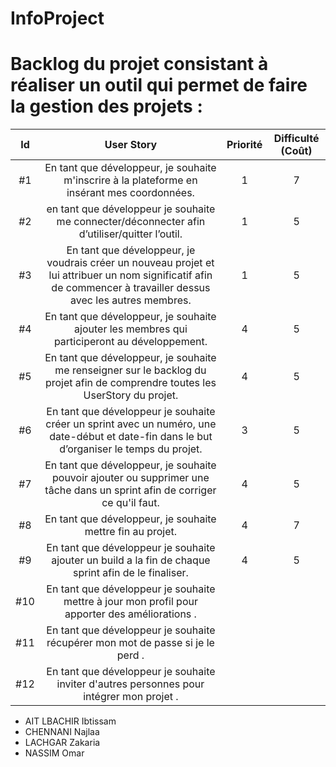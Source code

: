 # InfoProject

# Backlog du projet consistant à réaliser un outil qui permet de faire la gestion des projets : 

| Id |      User Story      |  Priorité |  Difficulté (Coût) |
|:--:|:----------------------------------------------------------------------------:|:-:|:-:|
| #1 | En tant que développeur, je souhaite m'inscrire à la plateforme en insérant mes coordonnées. | 1 | 7 |
| #2 | en tant que développeur je souhaite me connecter/déconnecter afin d’utiliser/quitter l’outil. | 1 | 5 |
| #3 | En tant que développeur, je voudrais créer un nouveau projet et lui attribuer un nom significatif afin de commencer à travailler dessus avec les autres membres. | 1 | 5 | 
| #4 | En tant que développeur, je souhaite ajouter les membres qui participeront au développement. | 4 | 5 | 
| #5 | En tant que développeur, je souhaite me renseigner sur le backlog du projet afin de comprendre toutes les UserStory du projet. | 4 | 5 | 
| #6 | En tant que développeur je souhaite créer un sprint avec un numéro, une date-début et date-fin dans le but d’organiser le temps du projet.| 3 | 5 | 
| #7 |En tant que développeur,  je souhaite pouvoir ajouter ou supprimer une tâche dans un sprint afin de corriger ce qu'il faut. | 4 | 5 | 
| #8 | En tant que développeur, je souhaite mettre fin au projet. | 4 | 7 | 
| #9|En tant que développeur je souhaite ajouter un build a la fin de chaque sprint afin de le finaliser. | 4 | 5 |
| #10|En tant que développeur je souhaite mettre à jour mon profil pour apporter des améliorations . |  |  |
| #11|En tant que développeur je souhaite récupérer mon mot de passe si je le perd  . |  |  |
| #12|En tant que développeur je souhaite inviter d'autres personnes pour intégrer mon projet  . |  |  |








* AIT LBACHIR Ibtissam
* CHENNANI Najlaa 
* LACHGAR Zakaria
* NASSIM Omar
